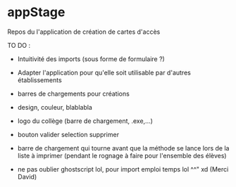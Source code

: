 # appStage 

Repos du l'application de création de cartes d'accès   

TO DO :

- Intuitivité des imports (sous forme de formulaire ?) 
- Adapter l'application pour qu'elle soit utilisable par d'autres établissements 
- barres de chargements pour créations 
- design, couleur, blablabla 
- logo du collège (barre de chargement, .exe,...) 
- bouton valider selection supprimer 
- barre de chargement qui tourne avant que la méthode se lance lors de la liste à imprimer (pendant le rognage à faire pour l'ensemble des élèves) 


- ne pas oublier ghostscript lol, pour import emploi temps lol ^^" xd (Merci David) 